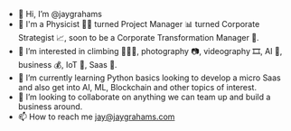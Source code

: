 - 👋 Hi, I’m @jaygrahams
- 💼 I'm a Physicist 👨‍🔬 turned Project Manager 📊 turned Corporate Strategist 📈, soon to be a Corporate Transformation Manager 🤝. 
- 👀 I’m interested in climbing 🧗🏼‍♂️, photography 📷, videography 🎞️, AI 🤖, business 💰, IoT 🏡, Saas 💾. 
- 🌱 I’m currently learning Python basics looking to develop a micro Saas and also get into AI, ML, Blockchain and other topics of interest. 
- 💞️ I’m looking to collaborate on anything we can team up and build a business around.
- 📫 How to reach me jay@jaygrahams.com

<!---
jaygrahams/jaygrahams is a ✨ special ✨ repository because its `README.md` (this file) appears on your GitHub profile.
You can click the Preview link to take a look at your changes.
--->
